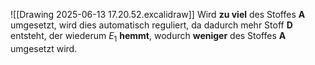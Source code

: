 ![[Drawing 2025-06-13 17.20.52.excalidraw]]
Wird **zu viel** des Stoffes **A** umgesetzt, wird dies automatisch reguliert, da dadurch mehr Stoff **D** entsteht, der wiederum $E_{1}$ **hemmt**, wodurch **weniger** des Stoffes **A** umgesetzt wird.